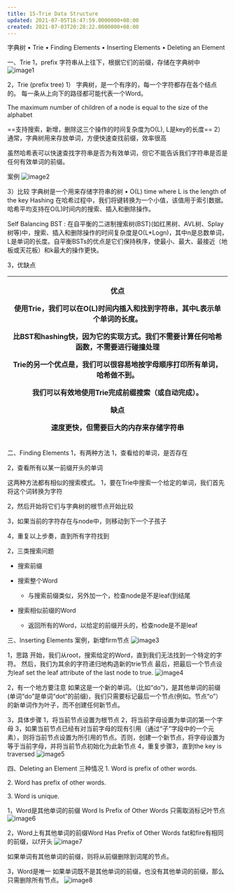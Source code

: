 ```yaml
---
title: 15-Trie Data Structure
updated: 2021-07-05T16:47:59.0000000+08:00
created: 2021-07-03T20:28:22.0000000+08:00
---
```


字典树
• Trie
• Finding Elements
• Inserting Elements
• Deleting an Element

一、Trie
1，prefix
字符串从上往下，根据它们的前缀，存储在字典树中
![image1](../../assets/5cfcd606a5514feb83ace1582b774f18.png)

2，Trie (prefix tree)
1）
字典树，是一个有序的，每一个字符都存在各个结点的。
每一条从上向下的路径都可能代表一个Word。

The maximum number of children of a node is equal to the size of the alphabet

==支持搜索，新增，删除这三个操作的时间复杂度为O(L), L是key的长度==
2）
通常，字典树用来存放单词，方便快速查找前缀，效率很高

虽然哈希表可以快速查找字符串是否为有效单词，但它不能告诉我们字符串是否是任何有效单词的前缀。

案例
![image2](../../assets/338e5b5cf6e34b2a97c303cfa48eb7d8.png)

3）比较
字典树是一个用来存储字符串的树
• O(L) time where L is the length of the key
Hashing
在哈希过程中，我们将键转换为一个小值，该值用于索引数据。哈希平均支持在O(L)时间内的搜索、插入和删除操作。

Self Balancing BST :
在自平衡的二进制搜索树(BST)(如红黑树、AVL树、Splay树等)中，搜索、插入和删除操作的时间复杂度是O(L\*Logn)，其中n是总数单词，L是单词的长度。自平衡BSTs的优点是它们保持秩序，使最小、最大、最接近（地板或天花板）和k最大的操作更快。

3，优缺点
<table>
<colgroup>
<col style="width: 100%" />
</colgroup>
<thead>
<tr class="header">
<th><p>优点</p>
<p>使用Trie，我们可以在O(L)时间内插入和找到字符串，其中L表示单个单词的长度。</p>
<p>比BST和hashing快，因为它的实现方式。我们不需要计算任何哈希函数，不需要进行碰撞处理</p>
<p></p>
<p>Trie的另一个优点是，我们可以很容易地按字母顺序打印所有单词，哈希做不到。</p>
<p></p>
<p>我们可以有效地使用Trie完成前缀搜索（或自动完成）。</p>
<p>缺点</p>
<p>速度更快，但需要巨大的内存来存储字符串</p></th>
</tr>
</thead>
<tbody>
</tbody>
</table>

二、Finding Elements
1，有两种方法
1，查看给的单词，是否存在

2，查看所有以某一前缀开头的单词

这两种方法都有相似的搜索模式。
1，要在Trie中搜索一个给定的单词，我们首先将这个词转换为字符

2，然后开始将它们与字典树的根节点开始比较

3，如果当前的字符存在与node中，则移动到下一个子孩子

4，重复以上步奏，直到所有字符找到

2，三类搜索问题
- 搜索前缀

- 搜索整个Word
  - 与搜索前缀类似，另外加一个，检查node是不是leaf(到结尾

- 搜索相似前缀的Word
  - 返回所有的Word，以给定的前缀开头的，检查node是不是leaf

三、Inserting Elements
案例，新增firm节点
![image3](../../assets/9866f145538d4b628bf925ea886f564f.png)

1，思路
开始，我们从root，搜索给定的Word，直到我们无法找到一个特定的字符。
然后，我们为其余的字符递归地构造新的trie节点
最后，把最后一个节点设为leaf set the leaf attribute of the last node to true.
![image4](../../assets/584b3b923e5c4305aeeef7e4f074a853.png)

2，有一个地方要注意
如果这是一个新的单词。（比如“do”)，是其他单词的前缀(单词“do”是单词“dot”的前缀)，我们只需要标记最后一个节点(例如。节点“o”）的新单词作为叶子，而不创建任何新节点。

3，具体步骤
1，将当前节点设置为根节点
2，将当前字母设置为单词的第一个字母
3，如果当前节点已经有对当前字母的现有引用（通过“子”字段中的一个元素），则将当前节点设置为所引用的节点。否则，创建一个新节点，将字母设置为等于当前字母，并将当前节点初始化为此新节点
4，重复步骤3，直到the key is traversed
![image5](../../assets/8fe713aa56f5449f898ecffc4a6bd8a5.png)

四、Deleting an Element
三种情况
1\. Word is prefix of other words.

2\. Word has prefix of other words.

3\. Word is unique.

1，Word是其他单词的前缀 Word Is Prefix of Other Words
只需取消标记叶节点
![image6](../../assets/6a0e462254014b239cdc200e126538a3.png)

2，Word上有其他单词的前缀Word Has Prefix of Other Words
fat和fire有相同的前缀，以f开头
![image7](../../assets/e4d5f62038234bb7ab3dc717816d6117.png)

如果单词有其他单词的前缀，则将从前缀删除到词尾的节点。

3，Word是唯一
如果单词既不是其他单词的前缀，也没有其他单词的前缀，那么只需删除所有节点。
![image8](../../assets/ae91c41cbfb64767adcff5951f477e92.png)

